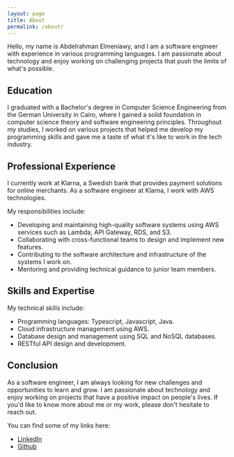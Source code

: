 ```yaml
---
layout: page
title: About
permalink: /about/
---
```


Hello, my name is Abdelrahman Elmeniawy, and I am a software engineer with experience in various programming languages. I am passionate about technology and enjoy working on challenging projects that push the limits of what's possible.

## Education

I graduated with a Bachelor's degree in Computer Science Engineering from the German University in Cairo, where I gained a solid foundation in computer science theory and software engineering principles. Throughout my studies, I worked on various projects that helped me develop my programming skills and gave me a taste of what it's like to work in the tech industry.

## Professional Experience

I currently work at Klarna, a Swedish bank that provides payment solutions for online merchants. As a software engineer at Klarna, I work with AWS technologies.

My responsibilities include:

- Developing and maintaining high-quality software systems using AWS services such as Lambda, API Gateway, RDS, and S3.
- Collaborating with cross-functional teams to design and implement new features.
- Contributing to the software architecture and infrastructure of the systems I work on.
- Mentoring and providing technical guidance to junior team members.

## Skills and Expertise

My technical skills include:

- Programming languages: Typescript, Javascript, Java.
- Cloud infrastructure management using AWS.
- Database design and management using SQL and NoSQL databases.
- RESTful API design and development.

## Conclusion

As a software engineer, I am always looking for new challenges and opportunities to learn and grow. I am passionate about technology and enjoy working on projects that have a positive impact on people's lives. If you'd like to know more about me or my work, please don't hesitate to reach out.

You can find some of my links here:

- [LinkedIn](https://www.linkedin.com/in/abdelrahman-elmeniawy-548266108/)
- [Github](https://www.linkedin.com/in/abdelrahman-elmeniawy-548266108/)
